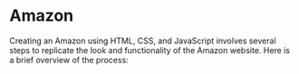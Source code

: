 # Amazon
Creating an Amazon using HTML, CSS, and JavaScript involves several steps to replicate the look and functionality of the Amazon website. Here is a brief overview of the process:
